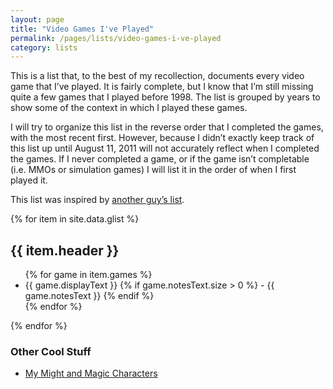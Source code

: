 ```yaml
---
layout: page
title: "Video Games I've Played"
permalink: /pages/lists/video-games-i-ve-played
category: lists
---
```

This is a list that, to the best of my recollection, documents every video game that I’ve played. It is fairly complete, but I know that I’m still missing quite a few games that I played before 1998. The list is grouped by years to show some of the context in which I played these games.

I will try to organize this list in the reverse order that I completed the games, with the most recent first. However, because I didn’t exactly keep track of this list up until August 11, 2011 will not accurately reflect when I completed the games. If I never completed a game, or if the game isn’t completable (i.e. MMOs or simulation games) I will list it in the order of when I first played it.

This list was inspired by [another guy’s list](http://kentie.net/indices/2.htm).

<!-- <ge-gameslist datapath="{{ '/assets/db/glist.json' | relative_url }}" serviceurl=""></ge-gameslist> -->

<div class="bm-gameslist">
{% for item in site.data.glist %}
    <h2>{{ item.header }}</h2>
    <ul>
        {% for game in item.games %}
            <li>
            {{ game.displayText }}
            {% if game.notesText.size > 0 %}
                - {{ game.notesText }}
            {% endif %}
            </li>
        {% endfor %}
    </ul>
{% endfor %}
</div>

<h3 class="wp-block-heading">Other Cool Stuff</h3>
<ul class="wp-block-list">
<li><a href="{{ '/pages/my-might-and-magic-characters' | relative_url }}">My Might and Magic Characters</a></li>
</ul>

